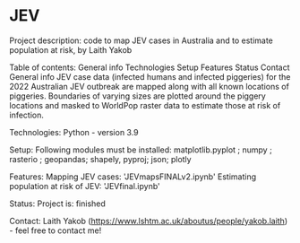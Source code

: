 # JEV

Project description: code to map JEV cases in Australia and to estimate population at risk, by Laith Yakob

Table of contents:
General info
Technologies
Setup
Features
Status
Contact
General info
JEV case data (infected humans and infected piggeries) for the 2022 Australian JEV outbreak are mapped along with all known locations of piggeries. Boundaries of varying sizes are plotted around the piggery locations and masked to WorldPop raster data to estimate those at risk of infection.

Technologies:
Python - version 3.9

Setup:
Following modules must be installed: matplotlib.pyplot ; numpy ; rasterio ; geopandas; shapely, pyproj; json; plotly

Features:
Mapping JEV cases: 'JEVmapsFINALv2.ipynb'
Estimating population at risk of JEV: 'JEVfinal.ipynb'

Status:
Project is: finished

Contact:
Laith Yakob (https://www.lshtm.ac.uk/aboutus/people/yakob.laith) - feel free to contact me!
